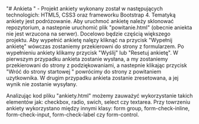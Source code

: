 "# Ankieta " -
Projekt ankiety wykonany został w następujących technologich: HTML5, CSS3 oraz frameworku Bootstrap 4. Tematyką ankiety jest podrózowanie.
Aby uruchmoć ankietę należy sklonować repozytorium, a nastepnie uruchomić plik "powitanie.html" (obecnie aniekta nie jest wrzucona na serwer). Docelowo będzie częścią większego projektu.
Aby wypełnić ankietę nalęzy kliknąć na przycisk "Wypełnij ankietę" wówczas zostaniemy przekierowni do strony z formularzem. Po wypełnieniu ankiety klikamy przycisk "Wyślij" lub "Resetuj ankietę". W pierwszym przypadku ankieta zostanie wysłana, a my zostaniemy przekierowani do strony z podziękowaniami, a nastepnie klikając przycisk "Wróć do strony startowej " powrócimy do strony z powitaniem uzytkownika. W drugim przypadku ankieta zostanie zresetowana, a jej wynik nie zostanie wysyłany. 

Analizując kod pliku "ankiety.html" możemy zauważyć wykorzystanie takich elementów jak: checkbox, radio, swich, select czy textarea. Przy towrzeniu ankiety wykorzystano między innymi klasy: form group, form-check-inline, form-check-input, form-check-label czy form-control.
